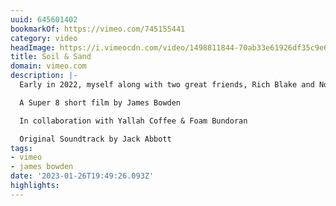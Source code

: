 ```yaml
---
uuid: 645601402
bookmarkOf: https://vimeo.com/745155441
category: video
headImage: https://i.vimeocdn.com/video/1498811844-70ab33e61926df35c9e61444711384c873432e5b15ff86d30eb3fd53415233e5-d_295x166
title: Soil & Sand
domain: vimeo.com
description: |-
  Early in 2022, myself along with two great friends, Rich Blake and Noah Lane travelled to Nicaragua to document the journey of directly sourcing coffee and combining a shared love of travel and surf. Soil & Sand is the outcome, a book and coffee box set, celebrating coffee, photography, travel and surfing. 

  A Super 8 short film by James Bowden

  In collaboration with Yallah Coffee & Foam Bundoran

  Original Soundtrack by Jack Abbott
tags:
- vimeo
- james bowden
date: '2023-01-26T19:49:26.093Z'
highlights: 
---
```



